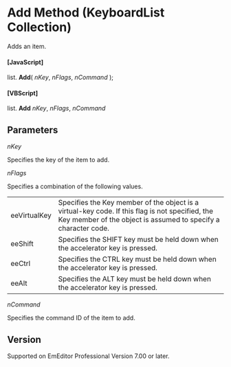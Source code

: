 # Add Method (KeyboardList Collection)

Adds an item.

#### \[JavaScript\]

list. **Add**( _nKey_, _nFlags_, _nCommand_ );

#### \[VBScript\]

list. **Add** _nKey_, _nFlags_, _nCommand_

## Parameters

_nKey_

Specifies the key of the item to add.

_nFlags_

Specifies a combination of the following values.

|     |     |
| --- | --- |
| eeVirtualKey | Specifies the Key member of the object is a virtual-key code. If this flag is not specified, the Key member of the object is assumed to specify a character code. |
| eeShift | Specifies the SHIFT key must be held down when the accelerator key is pressed. |
| eeCtrl | Specifies the CTRL key must be held down when the accelerator key is pressed. |
| eeAlt | Specifies the ALT key must be held down when the accelerator key is pressed. |

_nCommand_

Specifies the command ID of the item to add.

## Version

Supported on EmEditor Professional Version 7.00 or later.